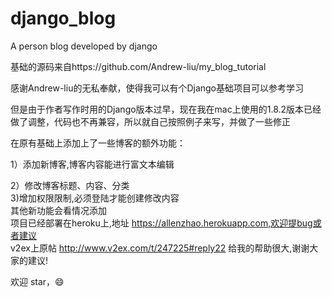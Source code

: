 # django_blog
A person blog developed by django


基础的源码来自https://github.com/Andrew-liu/my_blog_tutorial

感谢Andrew-liu的无私奉献，使得我可以有个Django基础项目可以参考学习

但是由于作者写作时用的Django版本过早，现在我在mac上使用的1.8.2版本已经做了调整，代码也不再兼容，所以就自己按照例子来写，并做了一些修正

在原有基础上添加上了一些博客的额外功能：

1）添加新博客,博客内容能进行富文本编辑

2）修改博客标题、内容、分类
<br>3)增加权限限制,必须登陆才能创建修改内容
<br>其他新功能会看情况添加
<br>项目已经部署在heroku上,地址 https://allenzhao.herokuapp.com,欢迎提bug或者建议
<br>v2ex上原帖 http://www.v2ex.com/t/247225#reply22 给我的帮助很大,谢谢大家的建议!

欢迎 star，😄

